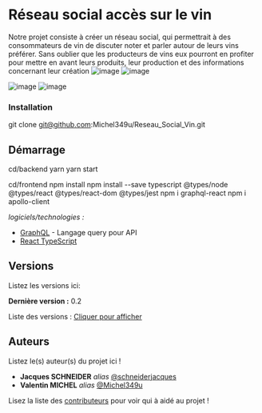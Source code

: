 # Réseau social accès sur le vin

Notre projet consiste à créer un réseau social, qui permettrait à des consommateurs de vin de discuter noter et parler autour de leurs vins préférer. Sans oublier que les producteurs de vins eux pourront en profiter pour mettre en avant leurs produits, leur production et des informations concernant leur création
![image](https://user-images.githubusercontent.com/55313428/117568122-2622f780-b0bf-11eb-844d-ada7d517f354.png)
![image](https://user-images.githubusercontent.com/55313428/117568233-82861700-b0bf-11eb-80fd-d71dcf35c2fd.png)

![image](https://user-images.githubusercontent.com/55313428/117568199-5b2f4a00-b0bf-11eb-9a27-7c8dfb5e8ccd.png)
![image](https://user-images.githubusercontent.com/55313428/117568211-61bdc180-b0bf-11eb-8fa3-3c6316feb2d4.png)

### Installation

git clone git@github.com:Michel349u/Reseau_Social_Vin.git

## Démarrage

cd/backend
yarn
yarn start

cd/frontend
npm install
npm install --save typescript @types/node @types/react @types/react-dom @types/jest
npm i graphql-react
npm i apollo-client

_logiciels/technologies :_
* [GraphQL](https://graphql.org/) - Langage query pour API
* [React TypeScript](https://www.typescriptlang.org/docs/handbook/react.html)


## Versions
Listez les versions ici:

**Dernière version :** 0.2

Liste des versions : [Cliquer pour afficher](https://github.com/Michel349u/ProjetGraphQL/tags)

## Auteurs
Listez le(s) auteur(s) du projet ici !
* **Jacques SCHNEIDER** _alias_ [@schneiderjacques](https://github.com/schneiderjacques)
* **Valentin MICHEL** _alias_ [@Michel349u](https://github.com/Michel349u)

Lisez la liste des [contributeurs](https://github.com/your/project/contributors) pour voir qui à aidé au projet !

